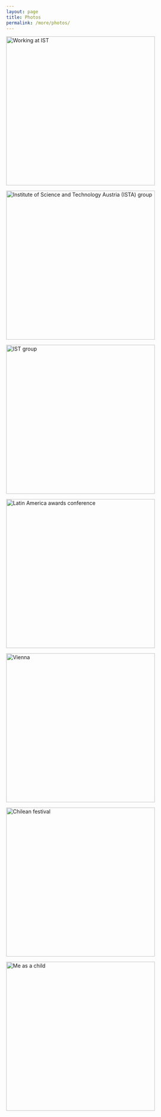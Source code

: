 ```yaml
---
layout: page
title: Photos
permalink: /more/photos/
---
```


<img src="2021-06.jpeg" 
	class="galleryItem"
	alt="Working at IST"
	referrerpolicy="no-referrer"
	loading="eager"
	width=400px>

<img src="2022-09.JPG" 
	class="galleryItem"
	alt="Institute of Science and Technology Austria (ISTA) group"
	referrerpolicy="no-referrer"
	loading="eager"
	width=400px>

<img src="2021-07.JPG" 
	class="galleryItem"
	alt="IST group"
	referrerpolicy="no-referrer"
	loading="eager"
	width=400px>

<img src="2017-08.jpg" 
	class="galleryItem"
	alt="Latin America awards conference"
	referrerpolicy="no-referrer"
	loading="eager"
	width=400px>

<img src="2021-11.jpg" 
	class="galleryItem"
	alt="Vienna"
	referrerpolicy="no-referrer"
	loading="eager"
	width=400px>

<img src="2017-10.jpg" 
	class="galleryItem"
	alt="Chilean festival"
	referrerpolicy="no-referrer"
	loading="eager"
	width=400px>

<img src="2001-02.jpg" 
	class="galleryItem"
	alt="Me as a child"
	referrerpolicy="no-referrer"
	loading="eager"
	width=400px>


